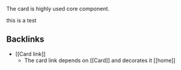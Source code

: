 The card is highly used core component.


this is a test

<!-- table-of-contents start -->
<!-- table-of-contents end -->

## Backlinks
* [[Card link]]
	* The card link depends on [[Card]] and decorates it [[home]]
